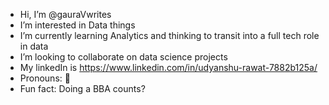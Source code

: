 -  Hi, I’m @gauraVwrites
-  I’m interested in Data things
-  I’m currently learning Analytics and thinking to transit into a full tech role in data
-  I’m looking to collaborate on data science projects
-  My linkedIn is https://www.linkedin.com/in/udyanshu-rawat-7882b125a/
-  Pronouns: 🤔
-  Fun fact: Doing a BBA counts?

<!---
gauraVwrites/gauraVwrites is a ✨ special ✨ repository because its `README.md` (this file) appears on your GitHub profile.
You can click the Preview link to take a look at your changes.
--->
